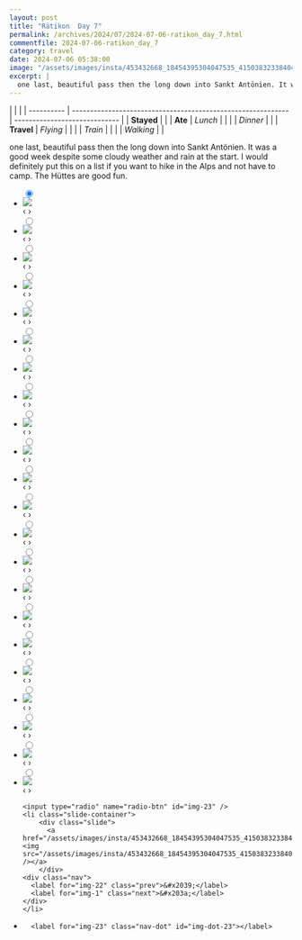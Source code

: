 ```yaml
---
layout: post
title: "Rätikon  Day 7"
permalink: /archives/2024/07/2024-07-06-ratikon_day_7.html
commentfile: 2024-07-06-ratikon_day_7
category: travel
date: 2024-07-06 05:38:00
image: "/assets/images/insta/453432668_18454395304047535_4150383233840453011_n_18037658518844970.jpg"
excerpt: |
  one last, beautiful pass then the long down into Sankt Antönien. It was a good week despite some cloudy weather and rain at the start. I would definitely put this on a list if you want to hike in the Alps and not have to camp. The Hüttes are good fun.
---
```


|            |                                                              |
| ---------- | ------------------------------------------------------------ | ----------------------------- |
| **Stayed** |  |
| **Ate**    | _Lunch_                                                      |          |
|            | _Dinner_                                                     |          |
| **Travel** | _Flying_                                                     |          |
|            | _Train_                                                      |          |
|            | _Walking_                                                    |          |


one last, beautiful pass then the long down into Sankt Antönien. It was a good week despite some cloudy weather and rain at the start. I would definitely put this on a list if you want to hike in the Alps and not have to camp. The Hüttes are good fun.


<ul class="slides">
    <input type="radio" name="radio-btn" id="img-1" checked="checked" />
    <li class="slide-container">
        <div class="slide">
          <a href="/assets/images/insta/453508734_18454395313047535_3957516738862779069_n_17975737406675895.jpg"><img src="/assets/images/insta/453508734_18454395313047535_3957516738862779069_n_17975737406675895.jpg" /></a>
        </div>
    <div class="nav">
      <label for="img-23" class="prev">&#x2039;</label>
      <label for="img-2" class="next">&#x203a;</label>
    </div>
    </li>
        <input type="radio" name="radio-btn" id="img-2"  />
    <li class="slide-container">
        <div class="slide">
          <a href="/assets/images/insta/453596844_18454395325047535_2554119093950898544_n_18019465604151697.jpg"><img src="/assets/images/insta/453596844_18454395325047535_2554119093950898544_n_18019465604151697.jpg" /></a>
        </div>
    <div class="nav">
      <label for="img-1" class="prev">&#x2039;</label>
      <label for="img-3" class="next">&#x203a;</label>
    </div>
    </li>
        <input type="radio" name="radio-btn" id="img-3"  />
    <li class="slide-container">
        <div class="slide">
          <a href="/assets/images/insta/453432639_18454395334047535_5642215957222914072_n_18233180848263763.jpg"><img src="/assets/images/insta/453432639_18454395334047535_5642215957222914072_n_18233180848263763.jpg" /></a>
        </div>
    <div class="nav">
      <label for="img-2" class="prev">&#x2039;</label>
      <label for="img-4" class="next">&#x203a;</label>
    </div>
    </li>
        <input type="radio" name="radio-btn" id="img-4"  />
    <li class="slide-container">
        <div class="slide">
          <a href="/assets/images/insta/453250398_18454137451047535_2145531549802892208_n_17954729972808900.jpg"><img src="/assets/images/insta/453250398_18454137451047535_2145531549802892208_n_17954729972808900.jpg" /></a>
        </div>
    <div class="nav">
      <label for="img-3" class="prev">&#x2039;</label>
      <label for="img-5" class="next">&#x203a;</label>
    </div>
    </li>
        <input type="radio" name="radio-btn" id="img-5"  />
    <li class="slide-container">
        <div class="slide">
          <a href="/assets/images/insta/453259720_18454137460047535_2486689702327629413_n_18046512076846797.jpg"><img src="/assets/images/insta/453259720_18454137460047535_2486689702327629413_n_18046512076846797.jpg" /></a>
        </div>
    <div class="nav">
      <label for="img-4" class="prev">&#x2039;</label>
      <label for="img-6" class="next">&#x203a;</label>
    </div>
    </li>
        <input type="radio" name="radio-btn" id="img-6"  />
    <li class="slide-container">
        <div class="slide">
          <a href="/assets/images/insta/452957551_18453621523047535_8586301367902488088_n_18036583369996379.jpg"><img src="/assets/images/insta/452957551_18453621523047535_8586301367902488088_n_18036583369996379.jpg" /></a>
        </div>
    <div class="nav">
      <label for="img-5" class="prev">&#x2039;</label>
      <label for="img-7" class="next">&#x203a;</label>
    </div>
    </li>
        <input type="radio" name="radio-btn" id="img-7"  />
    <li class="slide-container">
        <div class="slide">
          <a href="/assets/images/insta/452951005_18453621532047535_8699013149817613577_n_17930954606907076.jpg"><img src="/assets/images/insta/452951005_18453621532047535_8699013149817613577_n_17930954606907076.jpg" /></a>
        </div>
    <div class="nav">
      <label for="img-6" class="prev">&#x2039;</label>
      <label for="img-8" class="next">&#x203a;</label>
    </div>
    </li>
        <input type="radio" name="radio-btn" id="img-8"  />
    <li class="slide-container">
        <div class="slide">
          <a href="/assets/images/insta/451810710_18452024044047535_647760385012472183_n_18012606494259787.jpg"><img src="/assets/images/insta/451810710_18452024044047535_647760385012472183_n_18012606494259787.jpg" /></a>
        </div>
    <div class="nav">
      <label for="img-7" class="prev">&#x2039;</label>
      <label for="img-9" class="next">&#x203a;</label>
    </div>
    </li>
        <input type="radio" name="radio-btn" id="img-9"  />
    <li class="slide-container">
        <div class="slide">
          <a href="/assets/images/insta/451844118_18452024053047535_4375412825046987810_n_18449608996017964.jpg"><img src="/assets/images/insta/451844118_18452024053047535_4375412825046987810_n_18449608996017964.jpg" /></a>
        </div>
    <div class="nav">
      <label for="img-8" class="prev">&#x2039;</label>
      <label for="img-10" class="next">&#x203a;</label>
    </div>
    </li>
        <input type="radio" name="radio-btn" id="img-10"  />
    <li class="slide-container">
        <div class="slide">
          <a href="/assets/images/insta/451847432_18452024065047535_2183722848669096994_n_17929339067913470.jpg"><img src="/assets/images/insta/451847432_18452024065047535_2183722848669096994_n_17929339067913470.jpg" /></a>
        </div>
    <div class="nav">
      <label for="img-9" class="prev">&#x2039;</label>
      <label for="img-11" class="next">&#x203a;</label>
    </div>
    </li>
        <input type="radio" name="radio-btn" id="img-11"  />
    <li class="slide-container">
        <div class="slide">
          <a href="/assets/images/insta/451810694_18452024077047535_693504220227843201_n_18048410437794923.jpg"><img src="/assets/images/insta/451810694_18452024077047535_693504220227843201_n_18048410437794923.jpg" /></a>
        </div>
    <div class="nav">
      <label for="img-10" class="prev">&#x2039;</label>
      <label for="img-12" class="next">&#x203a;</label>
    </div>
    </li>
        <input type="radio" name="radio-btn" id="img-12"  />
    <li class="slide-container">
        <div class="slide">
          <a href="/assets/images/insta/451256458_18451632310047535_2001747679157920644_n_18076122835511809.jpg"><img src="/assets/images/insta/451256458_18451632310047535_2001747679157920644_n_18076122835511809.jpg" /></a>
        </div>
    <div class="nav">
      <label for="img-11" class="prev">&#x2039;</label>
      <label for="img-13" class="next">&#x203a;</label>
    </div>
    </li>
        <input type="radio" name="radio-btn" id="img-13"  />
    <li class="slide-container">
        <div class="slide">
          <a href="/assets/images/insta/451479876_18451632319047535_5282951654037834146_n_18020269304360078.jpg"><img src="/assets/images/insta/451479876_18451632319047535_5282951654037834146_n_18020269304360078.jpg" /></a>
        </div>
    <div class="nav">
      <label for="img-12" class="prev">&#x2039;</label>
      <label for="img-14" class="next">&#x203a;</label>
    </div>
    </li>
        <input type="radio" name="radio-btn" id="img-14"  />
    <li class="slide-container">
        <div class="slide">
          <a href="/assets/images/insta/451787438_18451632328047535_7398592970920292857_n_18268825624175335.jpg"><img src="/assets/images/insta/451787438_18451632328047535_7398592970920292857_n_18268825624175335.jpg" /></a>
        </div>
    <div class="nav">
      <label for="img-13" class="prev">&#x2039;</label>
      <label for="img-15" class="next">&#x203a;</label>
    </div>
    </li>
        <input type="radio" name="radio-btn" id="img-15"  />
    <li class="slide-container">
        <div class="slide">
          <a href="/assets/images/insta/449954029_18449739328047535_8746676055016498715_n_18111505228388484.jpg"><img src="/assets/images/insta/449954029_18449739328047535_8746676055016498715_n_18111505228388484.jpg" /></a>
        </div>
    <div class="nav">
      <label for="img-14" class="prev">&#x2039;</label>
      <label for="img-16" class="next">&#x203a;</label>
    </div>
    </li>
        <input type="radio" name="radio-btn" id="img-16"  />
    <li class="slide-container">
        <div class="slide">
          <a href="/assets/images/insta/450356984_18449739340047535_5798961639231195271_n_18257855950221700.jpg"><img src="/assets/images/insta/450356984_18449739340047535_5798961639231195271_n_18257855950221700.jpg" /></a>
        </div>
    <div class="nav">
      <label for="img-15" class="prev">&#x2039;</label>
      <label for="img-17" class="next">&#x203a;</label>
    </div>
    </li>
        <input type="radio" name="radio-btn" id="img-17"  />
    <li class="slide-container">
        <div class="slide">
          <a href="/assets/images/insta/450332254_18449739349047535_5730071547675629206_n_18021561191465768.jpg"><img src="/assets/images/insta/450332254_18449739349047535_5730071547675629206_n_18021561191465768.jpg" /></a>
        </div>
    <div class="nav">
      <label for="img-16" class="prev">&#x2039;</label>
      <label for="img-18" class="next">&#x203a;</label>
    </div>
    </li>
        <input type="radio" name="radio-btn" id="img-18"  />
    <li class="slide-container">
        <div class="slide">
          <a href="/assets/images/insta/449986823_18449739358047535_8308321027313925974_n_17879900064091254.jpg"><img src="/assets/images/insta/449986823_18449739358047535_8308321027313925974_n_17879900064091254.jpg" /></a>
        </div>
    <div class="nav">
      <label for="img-17" class="prev">&#x2039;</label>
      <label for="img-19" class="next">&#x203a;</label>
    </div>
    </li>
        <input type="radio" name="radio-btn" id="img-19"  />
    <li class="slide-container">
        <div class="slide">
          <a href="/assets/images/insta/449932640_18449739373047535_8028320135367466090_n_17859411984144813.jpg"><img src="/assets/images/insta/449932640_18449739373047535_8028320135367466090_n_17859411984144813.jpg" /></a>
        </div>
    <div class="nav">
      <label for="img-18" class="prev">&#x2039;</label>
      <label for="img-20" class="next">&#x203a;</label>
    </div>
    </li>
        <input type="radio" name="radio-btn" id="img-20"  />
    <li class="slide-container">
        <div class="slide">
          <a href="/assets/images/insta/449979362_18449739400047535_1328109625101431917_n_18081790315489431.jpg"><img src="/assets/images/insta/449979362_18449739400047535_1328109625101431917_n_18081790315489431.jpg" /></a>
        </div>
    <div class="nav">
      <label for="img-19" class="prev">&#x2039;</label>
      <label for="img-21" class="next">&#x203a;</label>
    </div>
    </li>
        <input type="radio" name="radio-btn" id="img-21"  />
    <li class="slide-container">
        <div class="slide">
          <a href="/assets/images/insta/450330254_18449739388047535_3197574416537125763_n_18049738099697507.jpg"><img src="/assets/images/insta/450330254_18449739388047535_3197574416537125763_n_18049738099697507.jpg" /></a>
        </div>
    <div class="nav">
      <label for="img-20" class="prev">&#x2039;</label>
      <label for="img-22" class="next">&#x203a;</label>
    </div>
    </li>
        <input type="radio" name="radio-btn" id="img-22"  />
    <li class="slide-container">
        <div class="slide">
          <a href="/assets/images/insta/449981305_18449739412047535_8210213442162684344_n_18038662213801508.jpg"><img src="/assets/images/insta/449981305_18449739412047535_8210213442162684344_n_18038662213801508.jpg" /></a>
        </div>
    <div class="nav">
      <label for="img-21" class="prev">&#x2039;</label>
      <label for="img-23" class="next">&#x203a;</label>
    </div>
    </li>
    
    <input type="radio" name="radio-btn" id="img-23" />
    <li class="slide-container">
        <div class="slide">
          <a href="/assets/images/insta/453432668_18454395304047535_4150383233840453011_n_18037658518844970.jpg"><img src="/assets/images/insta/453432668_18454395304047535_4150383233840453011_n_18037658518844970.jpg" /></a>
        </div>
    <div class="nav">
      <label for="img-22" class="prev">&#x2039;</label>
      <label for="img-1" class="next">&#x203a;</label>
    </div>
    </li>
			
<li class="nav-dots">
      <label for="img-1" class="nav-dot" id="img-dot-1"></label>
      <label for="img-2" class="nav-dot" id="img-dot-2"></label>
      <label for="img-3" class="nav-dot" id="img-dot-3"></label>
      <label for="img-4" class="nav-dot" id="img-dot-4"></label>
      <label for="img-5" class="nav-dot" id="img-dot-5"></label>
      <label for="img-6" class="nav-dot" id="img-dot-6"></label>
      <label for="img-7" class="nav-dot" id="img-dot-7"></label>
      <label for="img-8" class="nav-dot" id="img-dot-8"></label>
      <label for="img-9" class="nav-dot" id="img-dot-9"></label>
      <label for="img-10" class="nav-dot" id="img-dot-10"></label>
      <label for="img-11" class="nav-dot" id="img-dot-11"></label>
      <label for="img-12" class="nav-dot" id="img-dot-12"></label>
      <label for="img-13" class="nav-dot" id="img-dot-13"></label>
      <label for="img-14" class="nav-dot" id="img-dot-14"></label>
      <label for="img-15" class="nav-dot" id="img-dot-15"></label>
      <label for="img-16" class="nav-dot" id="img-dot-16"></label>
      <label for="img-17" class="nav-dot" id="img-dot-17"></label>
      <label for="img-18" class="nav-dot" id="img-dot-18"></label>
      <label for="img-19" class="nav-dot" id="img-dot-19"></label>
      <label for="img-20" class="nav-dot" id="img-dot-20"></label>
      <label for="img-21" class="nav-dot" id="img-dot-21"></label>
      <label for="img-22" class="nav-dot" id="img-dot-22"></label>

      <label for="img-23" class="nav-dot" id="img-dot-23"></label>

</li>
</ul>        
             

		